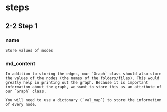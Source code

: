 <!--title={Initializing the Graph: Adding the Values}-->

<!--badges={Python:7,Algorithms:15}-->

<!--concepts={directedGraphs, introToGraphs, useOfGraphs}-->

# steps

## 2-2 Step 1

### name

```
Store values of nodes
```

### md_content

```
In addition to storing the edges, our `Graph` class should also store the values of the nodes (the names of the folders/files). This would greatly help in printing out the graph. Because it is important information about the graph, we want to store this as an attribute of our `Graph` class.

You will need to use a dictonary (`val_map`) to store the information of every node.
```

